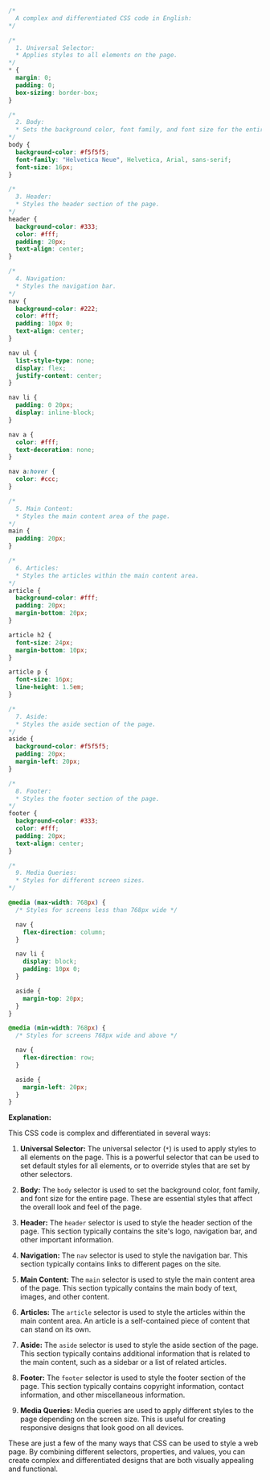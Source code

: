```css
/*
  A complex and differentiated CSS code in English:
*/

/*
  1. Universal Selector:
  * Applies styles to all elements on the page.
*/
* {
  margin: 0;
  padding: 0;
  box-sizing: border-box;
}

/*
  2. Body:
  * Sets the background color, font family, and font size for the entire page.
*/
body {
  background-color: #f5f5f5;
  font-family: "Helvetica Neue", Helvetica, Arial, sans-serif;
  font-size: 16px;
}

/*
  3. Header:
  * Styles the header section of the page.
*/
header {
  background-color: #333;
  color: #fff;
  padding: 20px;
  text-align: center;
}

/*
  4. Navigation:
  * Styles the navigation bar.
*/
nav {
  background-color: #222;
  color: #fff;
  padding: 10px 0;
  text-align: center;
}

nav ul {
  list-style-type: none;
  display: flex;
  justify-content: center;
}

nav li {
  padding: 0 20px;
  display: inline-block;
}

nav a {
  color: #fff;
  text-decoration: none;
}

nav a:hover {
  color: #ccc;
}

/*
  5. Main Content:
  * Styles the main content area of the page.
*/
main {
  padding: 20px;
}

/*
  6. Articles:
  * Styles the articles within the main content area.
*/
article {
  background-color: #fff;
  padding: 20px;
  margin-bottom: 20px;
}

article h2 {
  font-size: 24px;
  margin-bottom: 10px;
}

article p {
  font-size: 16px;
  line-height: 1.5em;
}

/*
  7. Aside:
  * Styles the aside section of the page.
*/
aside {
  background-color: #f5f5f5;
  padding: 20px;
  margin-left: 20px;
}

/*
  8. Footer:
  * Styles the footer section of the page.
*/
footer {
  background-color: #333;
  color: #fff;
  padding: 20px;
  text-align: center;
}

/*
  9. Media Queries:
  * Styles for different screen sizes.
*/

@media (max-width: 768px) {
  /* Styles for screens less than 768px wide */

  nav {
    flex-direction: column;
  }

  nav li {
    display: block;
    padding: 10px 0;
  }

  aside {
    margin-top: 20px;
  }
}

@media (min-width: 768px) {
  /* Styles for screens 768px wide and above */

  nav {
    flex-direction: row;
  }

  aside {
    margin-left: 20px;
  }
}
```

**Explanation:**

This CSS code is complex and differentiated in several ways:

1. **Universal Selector:** The universal selector (`*`) is used to apply styles to all elements on the page. This is a powerful selector that can be used to set default styles for all elements, or to override styles that are set by other selectors.

2. **Body:** The `body` selector is used to set the background color, font family, and font size for the entire page. These are essential styles that affect the overall look and feel of the page.

3. **Header:** The `header` selector is used to style the header section of the page. This section typically contains the site's logo, navigation bar, and other important information.

4. **Navigation:** The `nav` selector is used to style the navigation bar. This section typically contains links to different pages on the site.

5. **Main Content:** The `main` selector is used to style the main content area of the page. This section typically contains the main body of text, images, and other content.

6. **Articles:** The `article` selector is used to style the articles within the main content area. An article is a self-contained piece of content that can stand on its own.

7. **Aside:** The `aside` selector is used to style the aside section of the page. This section typically contains additional information that is related to the main content, such as a sidebar or a list of related articles.

8. **Footer:** The `footer` selector is used to style the footer section of the page. This section typically contains copyright information, contact information, and other miscellaneous information.

9. **Media Queries:** Media queries are used to apply different styles to the page depending on the screen size. This is useful for creating responsive designs that look good on all devices.

These are just a few of the many ways that CSS can be used to style a web page. By combining different selectors, properties, and values, you can create complex and differentiated designs that are both visually appealing and functional.